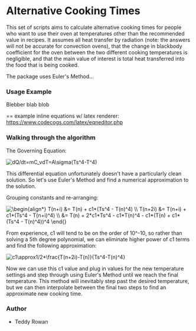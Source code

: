 # Alternative Cooking Times

This set of scripts aims to calculate alternative cooking times for people who want to use their oven at temperatures other than the recommended value in recipes. It assumes all heat transfer by radiation (note: the answers will not be accurate for convection ovens), that the change in blackbody coefficient for the oven between the two different cooking temperatures is negligible, and that the main value of interest is total heat transferred into the food that is being cooked. 

The package uses Euler's Method... 

### Usage Example

Blebber blab blob

== example inline equations w/ latex renderer: https://www.codecogs.com/latex/eqneditor.php



### Walking through the algorithm 

The Governing Equation:

<img src="https://latex.codecogs.com/gif.latex?dQ/dt=mC_vdT=A\sigma(Ts^4-T^4)" title="dQ/dt=mC_vdT=A\sigma(Ts^4-T^4)" />


This differential equation unfortunately doesn't have a particularly clean solution. So let's use Euler's Method and find a numerical approximation to the solution.

Grouping constants and re-arranging: 

<img src="https://latex.codecogs.com/gif.latex?%5Cbegin%7Balign*%7D%20T%28n&plus;1i%29%20%26%3D%20T%28n%29%20&plus;%20c1*%28Ts%5E4%20-%20T%28n%29%5E4%29%20%5C%5C%20T%28n&plus;2i%29%20%26%3D%20T%28n&plus;i%29%20&plus;%20c1*%28Ts%5E4%20-%20T%28n&plus;i%29%5E4%29%20%5C%5C%20%26%3D%20T%28n%29%20&plus;%202*c1*Ts%5E4%20-%20c1*T%28n%29%5E4%20-%20c1*%28T%28n%29%20&plus;%20c1*%28Ts%5E4%20-%20T%28n%29%5E4%29%29%5E4%20%5Cend%7B%7D" title="\begin{align*} T(n+i) &= T(n) + c1*(Ts^4 - T(n)^4) \\ T(n+2i) &= T(n+i) + c1*(Ts^4 - T(n+i)^4) \\ &= T(n) + 2*c1*Ts^4 - c1*T(n)^4 - c1*(T(n) + c1*(Ts^4 - T(n)^4))^4 \end{}" />

From experience, c1 will tend to be on the order of 10^-10, so rather than solving a 5th degree polynomial, we can eliminate higher power of c1 terms and find the following approximation:

<img src="https://latex.codecogs.com/gif.latex?c1\approx1/2*\frac{T(n&plus;2i)-T(n)}{Ts^4-T(n)^4}" title="c1\approx1/2*\frac{T(n+2i)-T(n)}{Ts^4-T(n)^4}" />

Now we can use this c1 value and plug in values for the new temperature settings and step through using Euler's Method until we reach the final temperature. This method will inevitably step past the desired temperature, but we can then interpolate between the final two steps to find an approximate new cooking time. 

### Author
* Teddy Rowan

